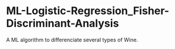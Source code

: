 # ML-Logistic-Regression_Fisher-Discriminant-Analysis
A ML algorithm to differenciate several types of Wine.
